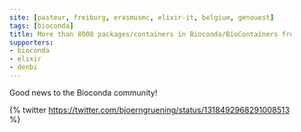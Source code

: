 ```yaml
---
site: [pasteur, freiburg, erasmusmc, elixir-it, belgium, genouest]
tags: [bioconda]
title: More than 8000 packages/containers in Bioconda/BioContainers from more than 1000 contributors
supporters:
- bioconda
- elixir
- denbi
---
```


Good news to the Bioconda community!

{% twitter https://twitter.com/bjoerngruening/status/1318492968291008513 %}


